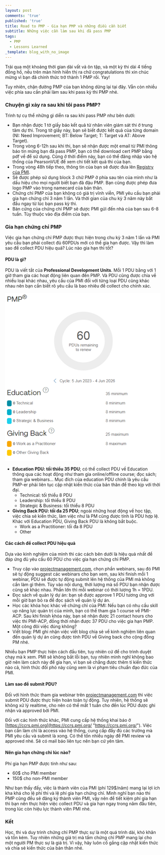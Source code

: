 ```yaml
---
layout: post
comments: 'true'
published: 'true'
title: Road to PMP - Gia hạn PMP và những điều cần biết
subtitle: Những việc cần làm sau khi đã pass PMP
tags:
  - PMP
  - Lessons Learned
_template: blog_with_no_image
---
```


Trải qua một khoảng thời gian dài vất vả ôn tập, và một kỳ thi dài 4 tiếng đồng hồ, nếu trên màn hình hiển thị ra chữ congratulations thì xin chúc mừng vì bạn đã chính thức trở thành 1 PMP rồi. Yay!

Tuy nhiên, chặn đường PMP của bạn không dừng lại tại đây. Vẫn còn nhiều việc phía sau cần phải làm sau khi pass kỳ thi PMP nhé.

### Chuyện gì xảy ra sau khi tôi pass PMP?

Trình tự cụ thể những gì diễn ra sau khi pass PMP như bên dưới:

* Bạn nhận được 1 tờ giấy báo kết quả từ nhân viên giám sát thi ở trung tâm dự thi. Trong tờ giấy này, bạn sẽ biết được kết quả của từng domain (NI: Need Improvement; BT: Below Target; T: Target và AT: Above Target).
* Trong vòng 6-12h sau khi thi, bạn sẽ nhận được một email từ PMI thông báo tin mừng bạn đã pass PMP, bạn có thể download cert PMP bằng pdf về để sử dụng. Cũng ở thời điểm này, bạn có thể đăng nhập vào hệ thống của PearsonVUE để xem chi tiết kết quả thi của bạn.
* Trong vòng 48h tiếp theo, thông tin của bạn sẽ được đưa lên [Registry của PMI](https://certification.pmi.org/registry.aspx). 
* Sẽ được phép sử dụng block 3 chữ PMP ở phía sau tên của mình như là dấu hiệu cho mọi người biết bạn đã đậu PMP. Bạn cũng được phép đưa logo PMP vào trong namecard của bản thân.
* Chứng chỉ PMP của bạn không có giá trị vĩnh viễn, PMI yêu cầu bạn phải gia hạn chứng chỉ 3 năm 1 lần. Và thời gian của chu kỳ 3 năm này bắt đầu ngay từ lúc bạn pass kỳ thi.
* Bản cứng của chứng chỉ PMP sẽ được PMI gửi đến nhà của bạn sau 6-8 tuần. Tùy thuộc vào địa điểm của bạn.

### Gia hạn chứng chỉ PMP

Việc gia hạn chứng chỉ PMP được thực hiện trong chu kỳ 3 năm 1 lần và PMI yêu cầu bạn phải collect đủ 60PDUs mới có thể gia hạn được. Vậy thì làm sao để collect PDU hiệu quả? Lúc nào gia hạn thì tốt?

#### PDU là gì?

PDU là viết tắt của **Professional Development Units**. Mỗi 1 PDU bằng với 1 giờ tham gia các hoạt động liên quan đến PMP. Và PDU cũng được chia về nhiều loại khác nhau, yêu cầu của PMI đối với từng loại PDU cũng khác nhau nên bạn cần biết rõ yêu cầu là bao nhiêu để collect cho chính xác. 

![](/uploads/20200903-2020-09-03-15_31_27-ccrs-_-project-management-institute.png)

* **Education PDU: tối thiểu 35 PDU**; có thể collect PDU về Education thông qua các hoạt động như tham gia online/offline course; đọc sách; tham gia webinars... Mục đích của education PDU chính là yêu cầu PMP-er phải liên tục cập nhật kiến thức của bản thân để theo kịp với thời đại.
  * Technical: tối thiểu 8 PDU
  * Leadership: tối thiểu 8 PDU
  * Strategic & Business: tối thiểu 8 PDU
* **Giving Back PDU: tối đa 25 PDU**; ngoài những hoạt động về học tập, việc chia sẻ kiến thức, làm việc như là PM cũng được tính là PDU hợp lệ. Khác với Education PDU, Giving Back PDU là không bắt buộc.
  * Work as a Practitioner: tối đa 8 PDU
  * Other

#### Các cách để collect PDU hiệu quả

Dựa vào kinh nghiệm của mình thì các cách bên dưới là hiệu quả nhất để đáp ứng đủ yêu cầu 60 PDU cho việc gia hạn chứng chỉ PMP.

* Truy cập vào [projectmanagement.com](https://edward-designer.com/web/free-pdu-technical-leadership-strategic-pdu-for-pmp-and-pmi-acp/), chọn phần webinars, sau đó PMI sẽ tự động suggest các webinars cho bạn xem, sau khi finish mỗi 1 webinar, PDU sẽ được tự động submit lên hệ thống của PMI mà không cần làm gì thêm. Tùy vào nội dung, thời lượng mà số PDU bạn nhận được cũng sẽ khác nhau. Phần lớn thì mỗi webinar có thời lượng 1h = 1PDU.
* Đọc sách về quản lý dự án: bạn sẽ được approve 1 PDU tương ứng với mỗi giờ bạn bỏ ra để đọc sách về quản lý dự án.
* Học các khóa học khác về chứng chỉ của PMI: Nếu bạn có nhu cầu skill up năng lực quản trị của mình, bạn có thể tham gia 1 course về PMI-ACP. Sau khi finish khóa này, bạn sẽ nhận được 21 contact hours cho việc thi PMI-ACP, đồng thời nhận được 37 PDU cho việc gia hạn PMP. Một công đôi việc đúng không?
* Viết blog: PMI ghi nhận việc viết blog chia sẻ về kinh nghiệm liên quan đến quản lý dự án cũng được tính PDU về Giving back cho cộng đồng PM nhé.

Nhiều bạn PMP thực hiện cách đầu tiên, tuy nhiên cứ để cho trình duyệt chạy mà k xem. PMI sẽ không bắt lỗi bạn, tuy nhiên mình nghĩ không bao giờ nên làm cách này để gia hạn, vì bạn sẽ chẳng được thêm tí kiến thức nào cả, hình thức đối phó này cũng xem là vi phạm tiêu chuẩn đạo đức của PMI.

#### Làm sao để submit PDU?

Đối với hình thức tham gia webinar trên [projectmanagement.com](https://edward-designer.com/web/free-pdu-technical-leadership-strategic-pdu-for-pmp-and-pmi-acp/) thì việc submit PDU được thực hiện hoàn toàn tự động. Tuy nhiên, hệ thống sẽ không xử lý realtime, cho nên có thể mất 1 tuần cho đến lúc PDU được ghi nhận và approved bởi PMI.

Đối với các hình thức khác, PMI cung cấp hệ thống khai báo ở [https://ccrs.pmi.org](https://ccrs.pmi.org/  "https://ccrs.pmi.org/"). Việc bạn cần làm chỉ là access vào hệ thống, cung cấp đầy đủ các trường mà PMI yêu cầu và submit là xong. Có thể tốn nhiều ngày để PMI review và approved nhé. Sẽ có mail báo liên tục nên bạn cứ yên tâm.

#### Nên gia hạn chứng chỉ lúc nào?

Phí gia hạn PMP được tính như sau:

* 60$ cho PMI member
* 150$ cho non-PMI member

Như bạn thấy đấy, việc là thành viên của PMI (phí 129$/năm) mang lại lợi ích kha khá cho lệ phí thi và lệ phí gia hạn chứng chỉ. Mình nghĩ bạn nào thi PMP cũng đều sẽ đăng ký thành viên PMI, vậy nên để tiết kiệm phí gia hạn thì bạn nên thực hiện việc collect PDU và gia hạn ngay trong năm đầu tiên, trong lúc còn hiệu lực thành viên PMI nhé.

### Kết

Học, thi và duy trình chứng chỉ PMP thực sự là một quá trình dài, khó khăn và tốn kém. Tuy nhiên những giá trị mà tấm chứng chỉ PMP mang lại cho một người PM thực sự là giá trị. Vì vậy, hãy luôn cố gắng cập nhật kiến thức và chia sẻ kiến thức của bản thân nhé.
